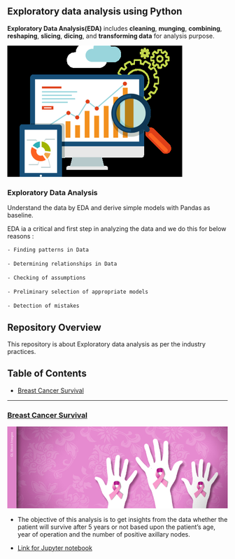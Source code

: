 ## Exploratory data analysis using Python

__Exploratory Data Analysis(EDA)__ includes __cleaning__, __munging__, __combining__, __reshaping__, __slicing__, __dicing__, and __transforming data__ for analysis purpose.

![](Project_BCS/Images/EDA.png)

 ### Exploratory Data Analysis
 
Understand the data by EDA and derive simple models with Pandas as baseline.

EDA ia a critical and first step in analyzing the data and we do this for below reasons :

    - Finding patterns in Data
    
    - Determining relationships in Data
    
    - Checking of assumptions
    
    - Preliminary selection of appropriate models
    
    - Detection of mistakes 

## Repository Overview

This repository is about Exploratory data analysis as per the industry practices.

## Table of Contents
* [Breast Cancer Survival](https://github.com/akallurwar/EDA-using-Python/blob/master/README.md#breast-cancer-survival)

___

### [Breast Cancer Survival](https://github.com/akallurwar/EDA-using-Python/tree/master/Project_BCS)

![](Project_BCS/Images/BS.jpg)

* The objective of this analysis is to get insights from the data whether the patient will survive after 5 years or not based upon the patient’s age, year of operation and the number of positive axillary nodes.

* [Link for Jupyter notebook](https://github.com/akallurwar/EDA-using-Python/blob/master/Project_BCS/Project_Breast_cancer_survival.ipynb)

